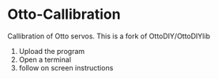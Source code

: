# Otto-Callibration

Callibration of Otto servos.  This is a fork of OttoDIY/OttoDIYlib

1. Upload the program
2. Open a terminal
3. follow on screen instructions
